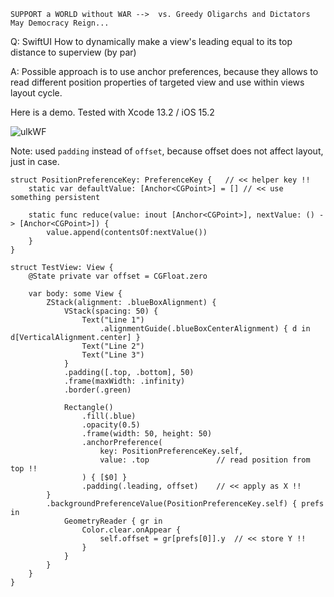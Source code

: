 ```
SUPPORT a WORLD without WAR -->  vs. Greedy Oligarchs and Dictators
May Democracy Reign... 
```

Q: SwiftUI How to dynamically make a view's leading equal to its top distance to superview (by par)

A: Possible approach is to use anchor preferences, because they allows to read different position properties of targeted view and use within views layout cycle.

Here is a demo. Tested with Xcode 13.2 / iOS 15.2

![ulkWF](https://user-images.githubusercontent.com/62171579/174062685-e52cd4a2-325a-41ab-aaba-76adcbee35c2.png)

Note: used `padding` instead of `offset`, because offset does not affect layout, just in case.

```
struct PositionPreferenceKey: PreferenceKey {   // << helper key !!
    static var defaultValue: [Anchor<CGPoint>] = [] // << use something persistent

    static func reduce(value: inout [Anchor<CGPoint>], nextValue: () -> [Anchor<CGPoint>]) {
        value.append(contentsOf:nextValue())
    }
}

struct TestView: View {
	@State private var offset = CGFloat.zero

    var body: some View {
        ZStack(alignment: .blueBoxAlignment) {
            VStack(spacing: 50) {
                Text("Line 1")
                    .alignmentGuide(.blueBoxCenterAlignment) { d in d[VerticalAlignment.center] }
                Text("Line 2")
                Text("Line 3")
            }
            .padding([.top, .bottom], 50)
            .frame(maxWidth: .infinity)
            .border(.green)

            Rectangle()
                .fill(.blue)
                .opacity(0.5)
                .frame(width: 50, height: 50)
                .anchorPreference(
                    key: PositionPreferenceKey.self,
                    value: .top               // read position from top !!
                ) { [$0] }
                .padding(.leading, offset)    // << apply as X !!
        }
        .backgroundPreferenceValue(PositionPreferenceKey.self) { prefs in
            GeometryReader { gr in
            	Color.clear.onAppear {
            		self.offset = gr[prefs[0]].y  // << store Y !!
                }
            }
        }
    }
}
```
